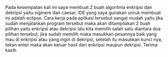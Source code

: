 Pada kesempatan kali ini saya membuat 2 buah algoritma enkripsi dan dekripsi yaitu viginere dan caesar, IDE yang saya gunakan unruk membuat ini adalah eclipse. Cara kerja pada aplikasi tersebut sangat mudah yaitu jika sudah menjalankan program tersebut maka akan ditampilakan 2 buah pilihan yaitu enkripsi atau dekripsi lalu kita memilih salah satu diantara dua pilihan tersebut, jika sudah memilih maka masukkan pesannya baik yang mau di enkripsi atau yang ingin di dekripsi, setelah itu masukkan kunci nya, tekan enter maka akan keluar hasil dari enkripsi maupun dekripsi. Terima kasih
